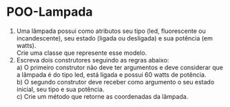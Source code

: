 # POO-Lampada
1) Uma lâmpada possui como atributos seu tipo (led, fluorescente ou incandescente), seu estado (ligada ou desligada) e sua potência (em watts).  
Crie uma classe que represente esse modelo.  
2) Escreva dois construtores seguindo as regras abaixo:  
a) O primeiro construtor não deve ter argumentos e deve considerar que a lâmpada é do tipo led, está ligada e possui 60 watts de potência.  
b) O segundo construtor deve receber como argumento o seu estado inicial, seu tipo e sua potência.  
c) Crie um método que retorne as coordenadas da lâmpada.  
